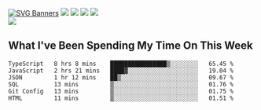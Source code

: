 [![SVG Banners](https://svg-banners.vercel.app/api?type=typeWriter&text1=Hello!%20I'm%20Cat,%20a%20Software%20Engineer%20✨%20&width=1000&height=150)](https://github.com/Akshay090/svg-banners)
<img src="https://img.shields.io/badge/HTML5-E34F26?style=for-the-badge&logo=html5&logoColor=white"> <img src="https://img.shields.io/badge/CSS3-1572B6?style=for-the-badge&logo=css3&logoColor=white"/> <img src="https://img.shields.io/badge/JavaScript-323330?style=for-the-badge&logo=javascript&logoColor=F7DF1E"/> <img src="https://img.shields.io/badge/React-20232A?style=for-the-badge&logo=react&logoColor=61DAFB"/><br/>
<img src="https://www.codewars.com/users/Epicat/badges/small"/>
## What I've Been Spending My Time On This Week

<!--START_SECTION:waka-->

```text
TypeScript   8 hrs 8 mins    ████████████████▒░░░░░░░░   65.45 %
JavaScript   2 hrs 21 mins   ████▓░░░░░░░░░░░░░░░░░░░░   19.04 %
JSON         1 hr 12 mins    ██▒░░░░░░░░░░░░░░░░░░░░░░   09.67 %
SQL          13 mins         ▒░░░░░░░░░░░░░░░░░░░░░░░░   01.76 %
Git Config   13 mins         ▒░░░░░░░░░░░░░░░░░░░░░░░░   01.75 %
HTML         11 mins         ▒░░░░░░░░░░░░░░░░░░░░░░░░   01.51 %
```

<!--END_SECTION:waka-->

